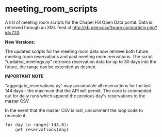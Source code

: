 # meeting_room_scripts
A list of meeting room scripts for the Chapel Hill Open Data portal. Data is retrieved through an XML feed at http://kb.demcosoftware.com/article.php?id=720.

<strong>New Versions:</strong>

The updated scripts for the meeting room data now retrieve both future meeting room reservations and past meeting room reervations.  The script "updated_meetings.py" retrieves reservation data for up to 30 days into the future, the range can be extended as desired.

<strong>IMPORTANT NOTE</strong>

"aggregate_reservations.py" may accumulate all reservations for the last 144 days - the maximum that the API will permit.  The code is commented out for daily runs which append the previous day's reservations to the master CSV.

In the event that the master CSV is lost, uncomment the loop code to recreate it.
<pre>
for day in range(-143,0):
    get_reservations(day)
</pre>